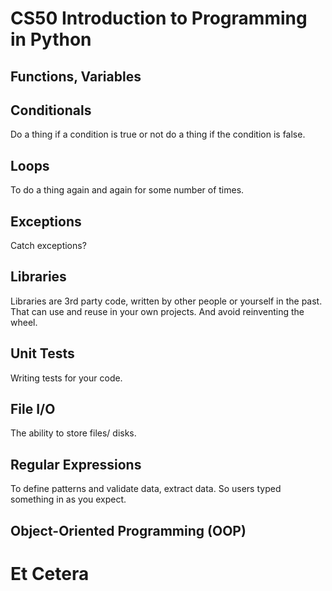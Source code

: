 # CS50 Introduction to Programming in Python
## Functions, Variables

## Conditionals
Do a thing if a condition is true or not do a thing if the condition is false.

## Loops
To do a thing again and again for some number of times.

## Exceptions
Catch exceptions?

## Libraries
Libraries are 3rd party code, written by other people or yourself in the past. That can use and reuse in your own projects. And avoid reinventing the wheel.

## Unit Tests
Writing tests for your code.

## File I/O
The ability to store files/ disks.

## Regular Expressions
To define patterns and validate data, extract data. So users typed something in as you expect. 

## Object-Oriented Programming (OOP)

# Et Cetera